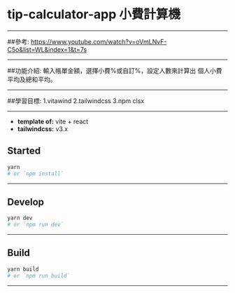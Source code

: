 # tip-calculator-app 小費計算機

---

##參考:
https://www.youtube.com/watch?v=oVmLNvF-C5o&list=WL&index=1&t=7s

---

##功能介紹:
輸入帳單金額，選擇小費%或自訂%，設定人數來計算出
個人小費平均及總和平均。

---

##學習目標:
1.vitawind
2.tailwindcss
3.npm clsx

---

- **template of:** vite + react
- **tailwindcss:** v3.x

## Started

```bash
yarn
# or `npm install`
```

---

## Develop

```bash
yarn dev
# or `npm run dev`
```

---

## Build

```bash
yarn build
# or `npm run build`
```

---
